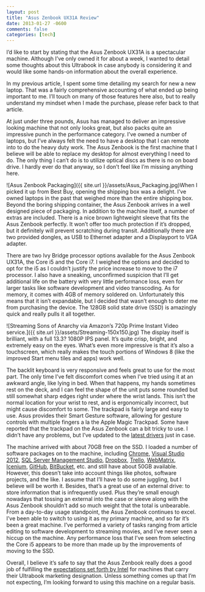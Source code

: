 ```yaml
---
layout: post
title: "Asus Zenbook UX31A Review"
date: 2013-01-27 -0600
comments: false
categories: [tech]
---
```


I’d like to start by stating that the Asus Zenbook UX31A is a spectacular machine. Although I’ve only owned it for about a week, I wanted to detail some thoughts about this Ultrabook in case anybody is considering it and would like some hands-on information about the overall experience.

In my previous article, I spent some time detailing my search for new a new laptop. That was a fairly comprehensive accounting of what ended up being important to me. I’ll touch on many of those features here also, but to really understand my mindset when I made the purchase, please refer back to that article.

At just under three pounds, Asus has managed to deliver an impressive looking machine that not only looks great, but also packs quite an impressive punch in the performance category.  I’ve owned a number of laptops, but I’ve always felt the need to have a desktop that I can remote into to do the heavy duty work.  The Asus Zenbook is the first machine that I believe will be able to  replace my desktop for almost everything I need to do.  The only thing I can’t do is to utilize optical discs as there is no on board drive.  I hardly ever do that anyway, so I don’t feel like I’m missing anything here.

![Asus Zenbook Packaging]({{ site.url }}/assets/Asus_Packaging.jpg)When I picked it up from Best Buy, opening the shipping box was a delight.  I’ve owned laptops in the past that weighed more than the entire shipping box.  Beyond the boring shipping container, the Asus Zenbook arrives in a well designed piece of packaging. In addition to the machine itself, a number of extras are included. There is a nice brown lightweight sleeve that fits the Asus Zenbook perfectly. It won’t offer too much protection if it’s dropped, but it definitely will prevent scratching during transit. Additionally there are two provided dongles, as USB to Ethernet adapter and a Displayport to VGA adapter.

There are two Ivy Bridge processor options available for the Asus Zenbook UX31A, the Core i5 and the Core i7.  I weighed the options and decided to opt for the i5 as I couldn’t justify the price increase to move to the i7 processor.  I also have a sneaking, unconfirmed suspicion that I’ll get additional life on the battery with very little performance loss, even for larger tasks like software development and video transcoding.  As for memory, it comes with 4GB of memory soldered on.  Unfortunately this means that it isn’t expandable, but I decided that wasn’t enough to deter me from purchasing the device. The 128GB solid state drive (SSD) is amazingly quick and really pulls it all together.

![Streaming Sons of Anarchy via Amazon’s 720p Prime Instant Video service.]({{ site.url }}/assets/Streaming-150x150.jpg)
The display itself is brilliant, with a full 13.3? 1080P IPS panel. It’s quite crisp, bright, and extremely easy on the eyes.  What’s even more impressive is that it’s also a touchscreen, which really makes the touch portions of Windows 8 (like the improved Start menu tiles and apps) work well.

The backlit keyboard is very responsive and feels great to use for the most part.  The only time I’ve felt discomfort comes when I’ve tried using it at an awkward angle, like lying in bed.  When that happens, my hands sometimes rest on the deck, and I can feel the shape of the unit puts some rounded but still somewhat sharp edges right under where the wrist lands. This isn’t the normal location for your wrist to rest, and is ergonomically incorrect, but might cause discomfort to some.  The trackpad is fairly large and easy to use.  Asus provides their Smart Gesture software, allowing for gesture controls with multiple fingers a la the Apple Magic Trackpad.  Some have reported that the trackpad on the Asus Zenbook can a bit tricky to use.  I didn’t have any problems, but I’ve updated to the [latest drivers][1] just in case.

The machine arrived with about 70GB free on the SSD. I loaded a number of software packages on to the machine, including [Chrome][2], [Visual Studio 2012][3], [SQL Server Management Studio][4], [Dropbox][5], [Trello][6], [WebMatrix][7], [Icenium][8], [GitHub][9], [BitBucket][10], etc. and still have about 50GB available. However, this doesn’t take into account things like photos, software projects, and the like. I assume that I’ll have to do some juggling, but I believe will be worth it. Besides, that’s a great use of an external drive: to store information that is infrequently used. Plus they’re small enough nowadays that tossing an external into the case or sleeve along with the Asus Zenbook shouldn’t add so much weight that the total is unbearable.
From a day-to-day usage standpoint, the Asus Zenbook continues to excel. I’ve been able to switch to using it as my primary machine, and so far it’s been a great machine.  I’ve performed a variety of tasks ranging from article editing to software development to streaming movies, and I’ve never seen a hiccup on the machine. Any performance loss that I’ve seen from selecting the Core i5 appears to be more than made up by the improvements of moving to the SSD.

Overall, I believe it’s safe to say that the Asus Zenbook really does a good job of fulfilling the [expectations set forth by Intel][11] for machines that carry their Ultrabook marketing designation.  Unless something comes up that I’m not expecting, I’m looking forward to using this machine on a regular basis.

[1]: http://www.asus.com/Notebooks_Ultrabooks/ASUS_ZENBOOK_UX31A/#support_Download
[2]: http://chrome.google.com
[3]: http://www.microsoft.com/visualstudio/eng/downloads
[4]: http://www.microsoft.com/en-us/download/details.aspx?id=8961
[5]: https://www.dropbox.com/
[6]: https://trello.com/
[7]: http://www.asp.net/web-pages
[8]: http://www.icenium.com/
[9]: https://github.com/
[10]: https://bitbucket.org/
[11]: http://www.intel.com/ultrabook